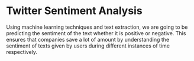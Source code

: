 # Twitter Sentiment Analysis
Using machine learning techniques and text extraction, we are going to be predicting the sentiment of the text whether it is positive or negative. This ensures that companies save a lot of amount by understanding the sentiment of texts given by users during different instances of time respectively.
